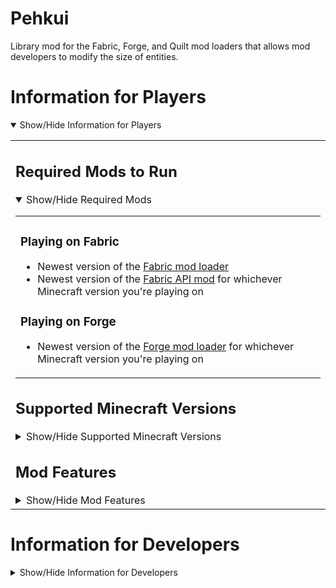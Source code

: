 
# Pehkui
Library mod for the Fabric, Forge, and Quilt mod loaders that allows mod developers to modify the size of entities.  

# Information for Players
<details open>
<summary>Show/Hide Information for Players</summary><table width=100%><td>

## Required Mods to Run
<details open>
<summary>Show/Hide Required Mods</summary><table width=100%><td>

### Playing on Fabric

- Newest version of the [Fabric mod loader](https://fabricmc.net/use/)  
- Newest version of the [Fabric A](https://www.curseforge.com/minecraft/mc-mods/fabric-api/files/all)[PI mod](https://modrinth.com/mod/fabric-api/versions) for whichever Minecraft version you're playing on

### Playing on Forge

- Newest version of the [Forge mod loader](https://files.minecraftforge.net/net/minecraftforge/forge/) for whichever Minecraft version you're playing on
</td></table></details>

## Supported Minecraft Versions
<details>
<summary>Show/Hide Supported Minecraft Versions</summary><table width=100%><td>

### Fabric Versions
Supported Versions of `Pehkui-x.y.z+1.14.4-1.19.2`:  
`1.14.4`, `1.15.2`, `1.16.5`, `1.17.1`, `1.18.2`, `1.19`, `1.19.2`

### Forge Versions

Supported Versions of `Pehkui-x.y.z+1.16.5-forge`:  
`1.16.5`

Supported Versions of `Pehkui-x.y.z+1.17.1-forge`:  
`1.17.1`

Supported Versions of `Pehkui-x.y.z+1.18.2-forge`:  
`1.18.2`

Supported Versions of `Pehkui-x.y.z+1.19-forge`:  
`1.19`

Supported Versions of `Pehkui-x.y.z+1.19.2-forge`:  
`1.19.2`

</td></table></details>

## Mod Features
<details>
<summary>Show/Hide Mod Features</summary><table width=100%><td></br>

Pehkui allows mod developers to:

- Change the size of entities through modifying scale data
- Affect other properties of an entity that are considered as dependant on the size</br>(e.g. movement speed, explosion size, reach distance)
- Have the scalable properties of an entity be affected by other scale data types or by</br>external data through scale modifiers
</td></table></details>
</td></table></details>

# Information for Developers
<details>
<summary>Show/Hide Information for Developers</summary><table width=100%><td>

## Adding a Dependency
<details open>
<summary>Show/Hide Dependency Information</summary><table width=100%><td>

### Maven

<details open>
<summary>Show/Hide Maven Information</summary><table width=100%><td>

To make use of Pehkui in your own mod, you'll first need to go to the `repositories` block</br>of your `build.gradle`, typically found right before the `dependencies` block, and add</br>the JitPack Maven to the bottom of the block like below:

```groovy
// ...

repositories {
	// ... your other Maven repositories above, if any ...
	maven {
		url = "https://jitpack.io"
	}
}

dependencies {
	// ...
}

// ...
```
</td></table></details>

### Mod Version and Dependency Configuration

<details open>
<summary>Show/Hide Dependency Configuration Information</summary><table width=100%><td>

Now that a Maven repository is specified, add `pehkui_version=x.y.z-w` to your</br>`gradle.properties`, replacing `x.y.z-w` with one of the available version strings from the</br>[list of release tags](../../../tags).

Lastly, in your `build.gradle`'s `dependencies` block, add the corresponding line from</br>below depending on your mod loader:

#### Developing for Fabric with Loom

```groovy
modApi("com.github.Virtuoel:Pehkui:${pehkui_version}", {
	exclude group: "net.fabricmc.fabric-api"
})
```

#### Developing for Forge with ForgeGradle

```groovy
implementation fg.deobf("com.github.Virtuoel:Pehkui:${pehkui_version}")
```

#### Developing for Forge with Architectury Loom

```groovy
modApi("com.github.Virtuoel:Pehkui:${pehkui_version}")
```
</td></table></details>

### Fixing Mixins of Dependencies If Using ForgeGradle

<details>
<summary>Show/Hide Fix on ForgeGradle</summary><table width=100%><td>

If you're using Forge with ForgeGradle, make sure the `mixingradle` plugin is present and</br>applied:

Make sure the following line is present in your `build.gradle`'s `buildscript { repositories {} }` block.

```groovy
maven { url = "https://repo.spongepowered.org/repository/maven-public/" }
```

Then make sure the following line is present in your `build.gradle`'s `buildscript { dependencies {} }` block.

```groovy
classpath "org.spongepowered:mixingradle:0.7-SNAPSHOT"
```

Next, make sure the following line is present in your `build.gradle`.

```groovy
apply plugin: "org.spongepowered.mixin"
```

Then regenerate your run configurations with `genEclipseRuns`, `genIntellijRuns`, or</br>`genVSCodeRuns` depending on your IDE.
</td></table></details>
<details>

<summary>Show/Hide Fix on Older ForgeGradle (4 and below)</summary><table width=100%><td>

If you're using Forge with ForgeGradle 4 or older, make sure refmap remapping is enabled in your `build.gradle`'s run</br>configuration blocks.

Make sure the following lines are present in the `client {}`, `server {}`, and `data {}` run configuration blocks.

```groovy
property 'mixin.env.remapRefMap', 'true'
property 'mixin.env.refMapRemappingFile', "${projectDir}/build/createSrgToMcp/output.srg"
```

Then regenerate your run configurations with `genEclipseRuns`, `genIntellijRuns`, or</br>`genVSCodeRuns` depending on your IDE.
</td></table></details>
</td></table></details>
<!--
## API Information
<details>
<summary>Show/Hide API Information</summary><table width=100%><td>

### WIP

</td></table></details>
-->
</td></table></details>
